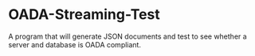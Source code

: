 OADA-Streaming-Test
===================

A program that will generate JSON documents and test to see whether a server and database is OADA compliant. 
